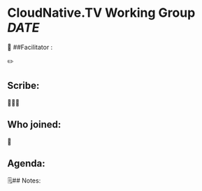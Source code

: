 # CloudNative.TV Working Group *DATE* 

🤹 
##Facilitator : 

✏️ 
## Scribe:

🧑‍🤝‍🧑 
## Who joined:

:dart: 
## Agenda:

🗒️## 
Notes: 
